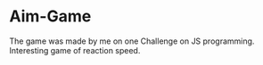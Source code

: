 # Aim-Game
The game was made by me on one Challenge on JS programming.
Interesting game of reaction speed.
